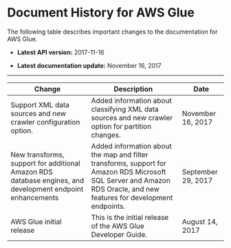 # Document History for AWS Glue<a name="doc-history"></a>

The following table describes important changes to the documentation for AWS Glue\.

+ **Latest API version:** 2017\-11\-16

+ **Latest documentation update:** November 16, 2017


****  

| Change | Description | Date | 
| --- | --- | --- | 
| Support XML data sources and new crawler configuration option\. | Added information about classifying XML data sources and new crawler option for partition changes\.  | November 16, 2017 | 
| New transforms, support for additional Amazon RDS database engines, and development endpoint enhancements | Added information about the map and filter transforms, support for Amazon RDS Microsoft SQL Server and Amazon RDS Oracle, and new features for development endpoints\. | September 29, 2017 | 
| AWS Glue initial release | This is the initial release of the AWS Glue Developer Guide\. | August 14, 2017 | 